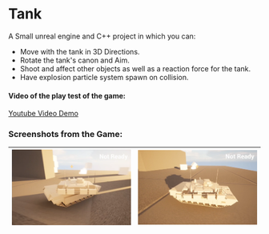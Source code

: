 # Tank
A Small unreal engine and C++ project in which you can:
- Move with the tank in 3D Directions.
- Rotate the tank's canon and Aim.
- Shoot and affect other objects as well as a reaction force for the tank.
- Have explosion particle system spawn on collision.


#### Video of the play test of the game:
[Youtube Video Demo](https://youtu.be/g74ezfGwtUg)


### Screenshots from the Game:
| ![ScreenShot1](https://github.com/MohamedNourSadek/Tank/blob/main/Pictures/1.png) | ![ScreenShot2](https://github.com/MohamedNourSadek/Tank/blob/main/Pictures/2.png) |
|--|--
